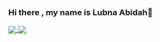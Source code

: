 ### Hi there , my name is Lubna Abidah👋

<a href="https://github.com/LubnaAbida/LubnaAbidah">
  <img align="center" src="https://github-readme-stats.vercel.app/api?username=LubnaAbidah&theme=gotham&show_icons=true" />
</a>
<a href="https://github.com/LubnaAbidah/LubnaAbidah">
  <img align="center" src="https://github-readme-stats.vercel.app/api/top-langs/?username=LubnaAbidah&theme=gotham&show_icons=true" />
</a>


<!--
**LubnaAbidah/LubnaAbidah** is a ✨ _special_ ✨ repository because its `README.md` (this file) appears on your GitHub profile.

Here are some ideas to get you started:

- 🔭 I’m currently working on ...
- 🌱 I’m currently learning ...
- 👯 I’m looking to collaborate on ...
- 🤔 I’m looking for help with ...
- 💬 Ask me about ...
- 📫 How to reach me: ...
- 😄 Pronouns: ...
- ⚡ Fun fact: ...
-->
